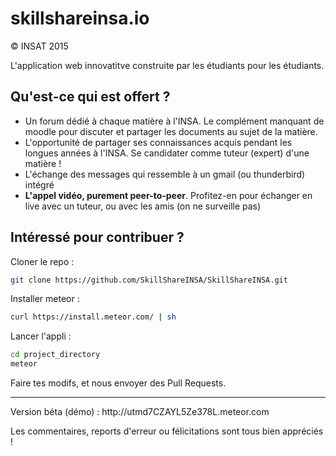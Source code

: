 # skillshareinsa.io
© INSAT 2015

L'application web innovatitve construite par les étudiants pour les étudiants.

## Qu'est-ce qui est offert ?

* Un forum dédié à chaque matière à l'INSA. Le complément manquant de moodle pour discuter et partager les documents au sujet de la matière.
* L'opportunité de partager ses connaissances acquis pendant les longues années à l'INSA. Se candidater comme tuteur (expert) d'une matière !
* L'échange des messages qui ressemble à un gmail (ou thunderbird) intégré
* **L'appel vidéo, purement peer-to-peer**. Profitez-en pour échanger en live avec un tuteur, ou avec les amis (on ne surveille pas)

## Intéressé pour contribuer ?

Cloner le repo : 
```sh
git clone https://github.com/SkillShareINSA/SkillShareINSA.git
```
Installer meteor :
```sh
curl https://install.meteor.com/ | sh
```
Lancer l'appli :
``` sh
cd project_directory
meteor
```
Faire tes modifs, et nous envoyer des Pull Requests.

<hr/>
Version béta (démo) : http://utmd7CZAYL5Ze378L.meteor.com

Les commentaires, reports d'erreur ou félicitations sont tous bien appréciés !
